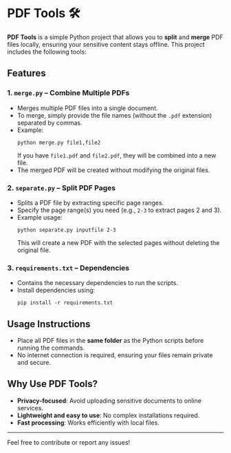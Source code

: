 # PDF Tools 🛠️  

**PDF Tools** is a simple Python project that allows you to **split** and **merge** PDF files locally, ensuring your sensitive content stays offline. This project includes the following tools:  

## Features  

### 1. `merge.py` – Combine Multiple PDFs  
- Merges multiple PDF files into a single document.  
- To merge, simply provide the file names (without the `.pdf` extension) separated by commas.  
- Example:  
  ```shell
  python merge.py file1,file2
  ```
  If you have `file1.pdf` and `file2.pdf`, they will be combined into a new file.  
- The merged PDF will be created without modifying the original files.  

### 2. `separate.py` – Split PDF Pages  
- Splits a PDF file by extracting specific page ranges.  
- Specify the page range(s) you need (e.g., `2-3` to extract pages 2 and 3).  
- Example usage:  
  ```shell
  python separate.py inputfile 2-3
  ```
  This will create a new PDF with the selected pages without deleting the original file.  

### 3. `requirements.txt` – Dependencies  
- Contains the necessary dependencies to run the scripts.  
- Install dependencies using:  
  ```shell
  pip install -r requirements.txt
  ```

## Usage Instructions  
- Place all PDF files in the **same folder** as the Python scripts before running the commands.  
- No internet connection is required, ensuring your files remain private and secure.  

## Why Use PDF Tools?  
- **Privacy-focused**: Avoid uploading sensitive documents to online services.  
- **Lightweight and easy to use**: No complex installations required.  
- **Fast processing**: Works efficiently with local files.  

---

Feel free to contribute or report any issues!
